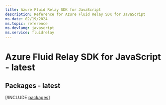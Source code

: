```yaml
---
title: Azure Fluid Relay SDK for JavaScript
description: Reference for Azure Fluid Relay SDK for JavaScript
ms.date: 02/19/2024
ms.topic: reference
ms.devlang: javascript
ms.service: fluidrelay
---
```

# Azure Fluid Relay SDK for JavaScript - latest
## Packages - latest
[!INCLUDE [packages](fluid-relay-index.md)]